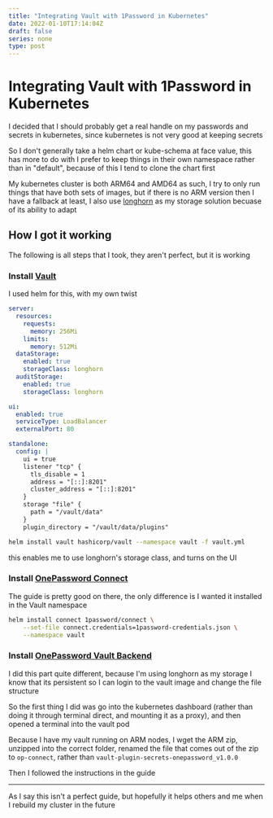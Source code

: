 ```yaml
---
title: "Integrating Vault with 1Password in Kubernetes"
date: 2022-01-10T17:14:04Z
draft: false
series: none
type: post
---
```


# Integrating Vault with 1Password in Kubernetes
I decided that I should probably get a real handle on my passwords and secrets in kubernetes, since kubernetes is not very good at keeping secrets

So I don't generally take a helm chart or kube-schema at face value, this has more to do with I prefer to keep things in their own namespace rather than in "default", because of this I tend to clone the chart first

My kubernetes cluster is both ARM64 and AMD64 as such, I try to only run things that have both sets of images, but if there is no ARM version then I have a fallback at least, I also use [longhorn](https://longhorn.io) as my storage solution becuase of its ability to adapt

## How I got it working
The following is all steps that I took, they aren't perfect, but it is working

### Install [Vault](https://vaultproject.io) 
I used helm for this, with my own twist  
```yml
server:
  resources:
    requests:
      memory: 256Mi
    limits:
      memory: 512Mi
  dataStorage:
    enabled: true
    storageClass: longhorn
  auditStorage:
    enabled: true
    storageClass: longhorn

ui:
  enabled: true
  serviceType: LoadBalancer
  externalPort: 80

standalone:
  config: |
    ui = true
    listener "tcp" {
      tls_disable = 1
      address = "[::]:8201"
      cluster_address = "[::]:8201"
    }
    storage "file" {
      path = "/vault/data"
    }
    plugin_directory = "/vault/data/plugins"
```

```bash
helm install vault hashicorp/vault --namespace vault -f vault.yml
```

this enables me to use longhorn's storage class, and turns on the UI

### Install [OnePassword Connect](https://github.com/1Password/onepassword-operator)
The guide is pretty good on there, the only difference is I wanted it installed in the Vault namespace  
```bash
helm install connect 1password/connect \
	--set-file connect.credentials=1password-credentials.json \
	--namespace vault
```

### Install [OnePassword Vault Backend](https://github.com/1Password/vault-plugin-secrets-onepassword)
I did this part quite different, because I'm using longhorn as my storage I know that its persistent so I can login to the vault image and change the file structure

So the first thing I did was go into the kubernetes dashboard (rather than doing it through terminal direct, and mounting it as a proxy), and then opened a terminal into the vault pod  

Because I have my vault running on ARM nodes, I wget the ARM zip, unzipped into the correct folder, renamed the file that comes out of the zip to ```op-connect```, rather than ```vault-plugin-secrets-onepassword_v1.0.0```  

Then I followed the instructions in the guide

___
As I say this isn't a perfect guide, but hopefully it helps others and me when I rebuild my cluster in the future
